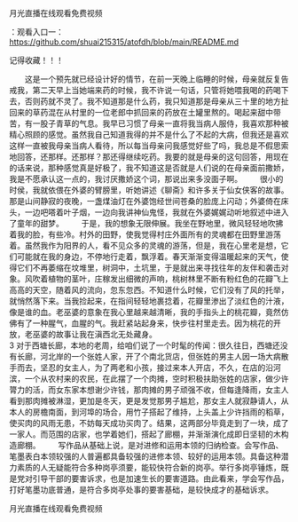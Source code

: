 月光直播在线观看免费视频

：观看入口一：https://github.com/shuai215315/atofdh/blob/main/README.md


记得收藏！！！



　　这是一个预先就已经设计好的情节，在前一天晚上临睡的时候，母亲就反复告戒我，第二天早上当她端来药的时候，我不许说一句话，只管将她喂我喝的药喝下去，否则药就不灵了。我不知道那是什么药，我只知道那是母亲从三十里的地方扯回来的草药混在从村里的一位老郎中抓回来的药放在土罐里熬的。喝起来甜中带苦，有一股子青草的气息。我早已习惯了母亲一直将我当病人服侍，我喜欢那种被精心照顾的感觉。虽然我自己知道我得的并不是什么了不起的大病，但我还是喜欢这样一直被我母亲当病人看待，所以每当母亲问我感觉好些了吗，我总是不假思索地回答，还那样。还那样？那还得继续吃药。我要的就是母亲的这句回答，用现在的话来说，那种感觉真是好极了，我不知道这是否就是人们说的在母亲面前撒娇，我是不愿承认这一点的，我讨厌撒娇这个词，那说出来多没面子啊。
　　很小的时侯，我就依偎在外婆的臂膀里，听她讲述《聊斋》和许多关于仙女侠客的故事。那是山间静寂的夜晚，一盏煤油灯在外婆饱经世间苍桑的脸庞上闪动；外婆倚在床头，一边吧嗒着叶子烟，一边向我讲神仙鬼怪，我就在外婆娓娓动听地叙述中进入了童年的甜梦。
　　于是，我的想象无限伸展。我坐在野地里，微风轻轻地吹拂着我的脸，有些冷。村外的田野，使我觉得村庄外面所有的灵魂都在田野里游荡着。虽然我作为阳界的人，看不见众多的灵魂的游荡，但是，我在心里老是想，它们可能就在我的身边，不停地行走着，飘浮着。春天渐渐变得温暖起来的天气，使得它们不再萎缩在坟堆里，树洞中，土坑里，于是就出来寻找往年的友伴和袭击对象。风吹着植物的茎叶，庄稼发出细微的声响，桃树林里不断有粉红色的花瓣飞上高高的天空，随着风的流向，忽东忽西。不知道什么时候，它们没有了风的托举，就悄然落下来。当我捡起来，在指间轻轻地裹捻着，花瓣里渗出了淡红色的汁液，像是谁的血。老巫婆的意象在我心里越来越清晰，我的手指头上的桃花瓣，竟然仿佛有了一种腥气，血腥的气。我赶紧站起身来，快步往村里走去。因为桃花的开放，老巫婆的故事让我在滇西北无处藏身。　　　　　　　　　　　　　　　　　　　　　　　3
对于西塘长廊，本地的老周，给咱们说了一个时髦的传闻：很久往日，西塘还没有长廊，河北岸的一个张姓人家，开了个南北货店，但张姓的男主人因一场大病散手而去，坚忍的女主人，为了两老和小孩，接过来本人开店，不久，在店的沿河滨，一个从农村来的农民，在此摆了一个肉摊，空时积极扶助张姓的店家，做少许膂力的活，而女东家本想谢少许钱，那肉摊的男子顽强不收，但每逢降雨，女主人看到那肉摊被淋湿，更加是冬天，更是发觉那男子尴尬，那女主人就寂静请人，从本人的房檐南面，到河埠的场合，用竹子搭起了维持，上头盖上少许挡雨的稻草，使买肉的风雨无患，不妨每天成功买肉了。结果，这两部分毕竟走到了一块，成了一家人。而范围的店家，也学着她们，搭起了廊棚，并渐渐演化成即日坚韧的木构造廊棚。
　　写作品从基础上说，是对进修和运用本领的归纳检查。会写作品、笔墨表白本领较强的人普遍都具备较强的进修本领、较好的运用本领。具备这种潜力素质的人无疑能符合多种岗亭须要，能较快符合新的岗亭。举行多岗亭锤炼，既是党对引导干部的要害诉求，也是加速生长的要害道路。由此看来，学会写作品，打好笔墨功底普通，是符合多岗亭处事的要害基础，是较快成才的基础诉求。







月光直播在线观看免费视频
